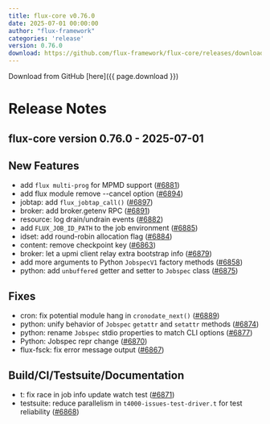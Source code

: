 ```yaml
---
title: flux-core v0.76.0
date: 2025-07-01 00:00:00
author: "flux-framework"
categories: 'release'
version: 0.76.0
download: https://github.com/flux-framework/flux-core/releases/download/v0.76.0/flux-core-0.76.0.tar.gz
---
```


Download from GitHub [here]({{ page.download }})

# Release Notes

flux-core version 0.76.0 - 2025-07-01
-------------------------------------

## New Features
 * add `flux multi-prog` for MPMD support ([#6881](https://github.com/flux-framework/flux-core/issues/6881))
 * add flux module remove --cancel option ([#6894](https://github.com/flux-framework/flux-core/issues/6894))
 * jobtap: add `flux_jobtap_call()` ([#6897](https://github.com/flux-framework/flux-core/issues/6897))
 * broker: add broker.getenv RPC ([#6891](https://github.com/flux-framework/flux-core/issues/6891))
 * resource: log drain/undrain events ([#6882](https://github.com/flux-framework/flux-core/issues/6882))
 * add `FLUX_JOB_ID_PATH` to the job environment ([#6885](https://github.com/flux-framework/flux-core/issues/6885))
 * idset: add round-robin allocation flag ([#6884](https://github.com/flux-framework/flux-core/issues/6884))
 * content: remove checkpoint key ([#6863](https://github.com/flux-framework/flux-core/issues/6863))
 * broker: let a upmi client relay extra bootstrap info ([#6879](https://github.com/flux-framework/flux-core/issues/6879))
 * add more arguments to Python `JobspecV1` factory methods ([#6858](https://github.com/flux-framework/flux-core/issues/6858))
 * python: add `unbuffered` getter and setter to `Jobspec` class ([#6875](https://github.com/flux-framework/flux-core/issues/6875))

## Fixes
 * cron: fix potential module hang in `cronodate_next()` ([#6889](https://github.com/flux-framework/flux-core/issues/6889))
 * python: unify behavior of `Jobspec` `getattr` and `setattr` methods
   ([#6874](https://github.com/flux-framework/flux-core/issues/6874))
 * python: rename `Jobspec` stdio properties to match CLI options ([#6877](https://github.com/flux-framework/flux-core/issues/6877))
 * Python: Jobspec repr change ([#6870](https://github.com/flux-framework/flux-core/issues/6870))
 * flux-fsck: fix error message output ([#6867](https://github.com/flux-framework/flux-core/issues/6867))

## Build/CI/Testsuite/Documentation
 * t: fix race in job info update watch test ([#6871](https://github.com/flux-framework/flux-core/issues/6871))
 * testsuite: reduce parallelism in `t4000-issues-test-driver.t` for test
   reliability ([#6868](https://github.com/flux-framework/flux-core/issues/6868))
